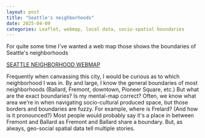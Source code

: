 ```yaml
---
layout: post
title: "Seattle's neighborhoods"
date: 2025-04-09
categories: Leaflet, webmap, local data, socio-spatial boundaries
---
```


For quite some time I've wanted a web map those shows the boundaries of Seattle's neighborhoods

[SEATTLE NEIGHBORHOOD WEBMAP](https://mike-babb.github.io/media/seattle_nhoods/neighborhood_map.html)

Frequently when canvassing this city, I would be curious as to which neighborhood I was in. By and large, I know the general boundaries of most neighborhoods (Ballard, Fremont, downtown, Pioneer Square, etc.) But what are the exact boundaries? Is my mental-map correct? Often, we know what area we're in when navigating socio-cultural produced space, but those borders and boundaries are fuzzy. For example, where is Frelard? (And how is it pronounced?) Most people would probably say it's a place in between Fremont and Ballard as Fremont and Ballard share a boundary. But, as always, geo-social spatial data tell multiple stories. 



